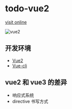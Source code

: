 # todo-vue2

[visit online](https://todo-vue2-sage.vercel.app/)

![vue2](/vue2.png)

## 开发环境

- [Vue2](https://cn.vuejs.org/)
- [Vue-cli](https://cli.vuejs.org/zh/)

## vue2 和 vue3 的差异

- 响应式系统
- directive 书写方式
